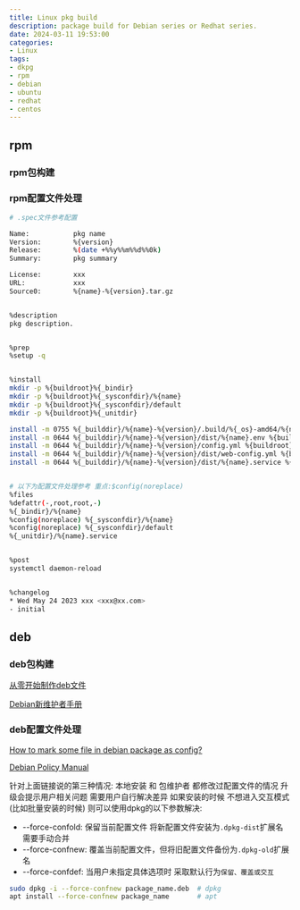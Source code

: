 ```yaml
---
title: Linux pkg build
description: package build for Debian series or Redhat series.
date: 2024-03-11 19:53:00
categories: 
- Linux
tags:
- dkpg
- rpm
- debian
- ubuntu
- redhat
- centos
---
```


## rpm

### rpm包构建

### rpm配置文件处理

```bash
# .spec文件参考配置 

Name:           pkg name
Version:        %{version}
Release:        %(date +%%y%%m%%d%%0k)
Summary:        pkg summary

License:        xxx
URL:            xxx
Source0:        %{name}-%{version}.tar.gz


%description
pkg description.


%prep
%setup -q


%install
mkdir -p %{buildroot}%{_bindir}
mkdir -p %{buildroot}%{_sysconfdir}/%{name}
mkdir -p %{buildroot}%{_sysconfdir}/default
mkdir -p %{buildroot}%{_unitdir}

install -m 0755 %{_builddir}/%{name}-%{version}/.build/%{_os}-amd64/%{name} %{buildroot}%{_bindir}/%{name}
install -m 0644 %{_builddir}/%{name}-%{version}/dist/%{name}.env %{buildroot}%{_sysconfdir}/default/%{name}
install -m 0644 %{_builddir}/%{name}-%{version}/config.yml %{buildroot}%{_sysconfdir}/%{name}/config.yml
install -m 0644 %{_builddir}/%{name}-%{version}/dist/web-config.yml %{buildroot}%{_sysconfdir}/%{name}/web-config.yml
install -m 0644 %{_builddir}/%{name}-%{version}/dist/%{name}.service %{buildroot}%{_unitdir}


# 以下为配置文件处理参考 重点:$config(noreplace)
%files
%defattr(-,root,root,-)
%{_bindir}/%{name}
%config(noreplace) %{_sysconfdir}/%{name}
%config(noreplace) %{_sysconfdir}/default
%{_unitdir}/%{name}.service


%post
systemctl daemon-reload


%changelog
* Wed May 24 2023 xxx <xxx@xx.com>
- initial

```

## deb

### deb包构建

[从零开始制作deb文件](https://hedzr.com/packaging/deb/creating-deb-file-from-scratch/#debiancontrol)

[Debian新维护者手册](https://www.debian.org/doc/manuals/maint-guide/)

### deb配置文件处理

[How to mark some file in debian package as config?](https://askubuntu.com/questions/473354/how-to-mark-some-file-in-debian-package-as-config)

[Debian Policy Manual](https://www.debian.org/doc/debian-policy/ap-pkg-conffiles.html)

针对上面链接说的第三种情况: 本地安装 和 包维护者 都修改过配置文件的情况
升级会提示用户相关问题 需要用户自行解决差异
如果安装的时候 不想进入交互模式(比如批量安装的时候) 则可以使用dpkg的以下参数解决:

- --force-confold: 保留当前配置文件 将新配置文件安装为`.dpkg-dist`扩展名 需要手动合并
- --force-confnew: 覆盖当前配置文件，但将旧配置文件备份为`.dpkg-old`扩展名
- --force-confdef: 当用户未指定具体选项时 采取默认行为`保留、覆盖或交互`

```bash
sudo dpkg -i --force-confnew package_name.deb  # dpkg
apt install --force-confnew package_name       # apt

```
